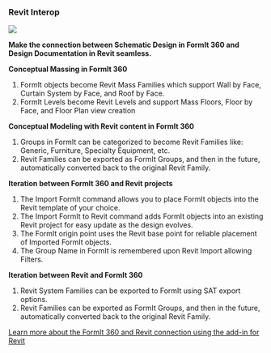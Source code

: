 ### Revit Interop

![](./images/nhcomxn1k5iql8tdldnu)

**Make the connection between Schematic Design in FormIt 360 and Design Documentation in Revit seamless.**

**Conceptual Massing in FormIt 360**

1. FormIt objects become Revit Mass Families which support Wall by Face, Curtain System by Face, and Roof by Face.
2. FormIt Levels become Revit Levels and support Mass Floors, Floor by Face, and Floor Plan view creation

**Conceptual Modeling with Revit content in FormIt 360**

1. Groups in FormIt can be categorized to become Revit Families like: Generic, Furniture, Specialty Equipment, etc.
2. Revit Families can be exported as FormIt Groups, and then in the future, automatically converted back to the original Revit Family.

**Iteration between FormIt 360 and Revit projects**

1. The Import FormIt command allows you to place FormIt objects into the Revit template of your choice.
2. The Import FormIt to Revit command adds FormIt objects into an existing Revit project for easy update as the design evolves.
3. The FormIt origin point uses the Revit base point for reliable placement of Imported FormIt objects.
4. The Group Name in FormIt is remembered upon Revit Import allowing Filters.

**Iteration between Revit and FormIt 360**

1. Revit System Families can be exported to FormIt using SAT export options.
2. Revit Families can be exported as FormIt Groups, and then in the future, automatically converted back to the original Revit Family.

[Learn more about the FormIt 360 and Revit connection using the add-in for Revit](http://formit360.autodesk.com/page/formit-360-revit)